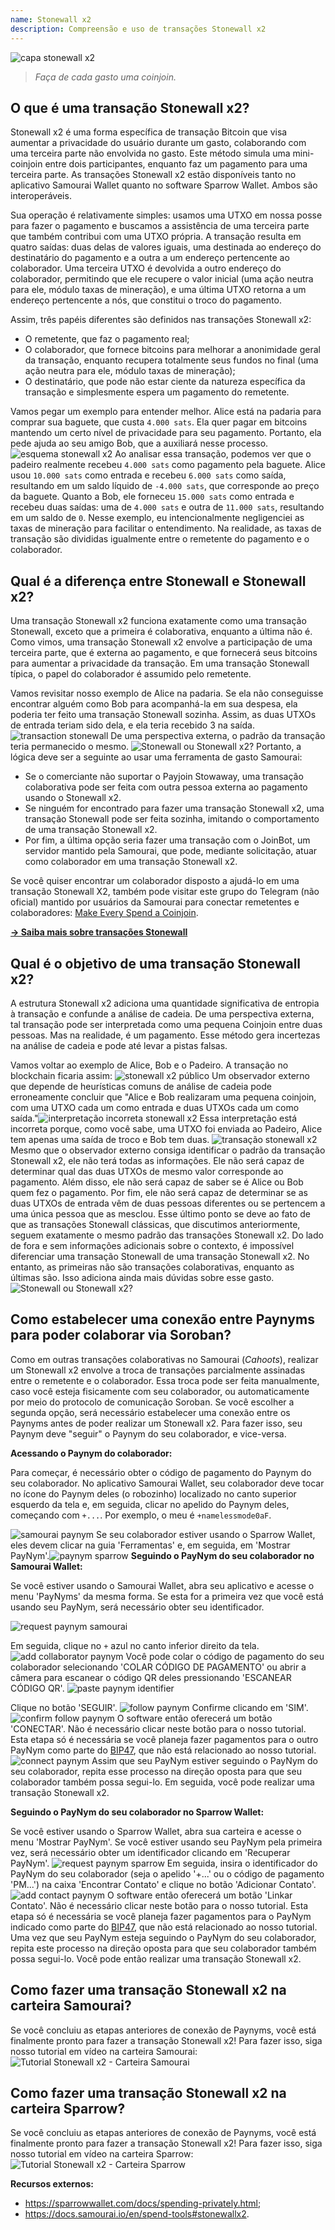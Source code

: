 ```yaml
---
name: Stonewall x2
description: Compreensão e uso de transações Stonewall x2
---
```


![capa stonewall x2](assets/cover.webp)

> *Faça de cada gasto uma coinjoin.*

## O que é uma transação Stonewall x2?

Stonewall x2 é uma forma específica de transação Bitcoin que visa aumentar a privacidade do usuário durante um gasto, colaborando com uma terceira parte não envolvida no gasto. Este método simula uma mini-coinjoin entre dois participantes, enquanto faz um pagamento para uma terceira parte. As transações Stonewall x2 estão disponíveis tanto no aplicativo Samourai Wallet quanto no software Sparrow Wallet. Ambos são interoperáveis.

Sua operação é relativamente simples: usamos uma UTXO em nossa posse para fazer o pagamento e buscamos a assistência de uma terceira parte que também contribui com uma UTXO própria. A transação resulta em quatro saídas: duas delas de valores iguais, uma destinada ao endereço do destinatário do pagamento e a outra a um endereço pertencente ao colaborador. Uma terceira UTXO é devolvida a outro endereço do colaborador, permitindo que ele recupere o valor inicial (uma ação neutra para ele, módulo taxas de mineração), e uma última UTXO retorna a um endereço pertencente a nós, que constitui o troco do pagamento.

Assim, três papéis diferentes são definidos nas transações Stonewall x2:
- O remetente, que faz o pagamento real;
- O colaborador, que fornece bitcoins para melhorar a anonimidade geral da transação, enquanto recupera totalmente seus fundos no final (uma ação neutra para ele, módulo taxas de mineração);
- O destinatário, que pode não estar ciente da natureza específica da transação e simplesmente espera um pagamento do remetente.

Vamos pegar um exemplo para entender melhor. Alice está na padaria para comprar sua baguete, que custa `4.000 sats`. Ela quer pagar em bitcoins mantendo um certo nível de privacidade para seu pagamento. Portanto, ela pede ajuda ao seu amigo Bob, que a auxiliará nesse processo.
![esquema stonewall x2](assets/pt/1.webp)
Ao analisar essa transação, podemos ver que o padeiro realmente recebeu `4.000 sats` como pagamento pela baguete. Alice usou `10.000 sats` como entrada e recebeu `6.000 sats` como saída, resultando em um saldo líquido de `-4.000 sats`, que corresponde ao preço da baguete. Quanto a Bob, ele forneceu `15.000 sats` como entrada e recebeu duas saídas: uma de `4.000 sats` e outra de `11.000 sats`, resultando em um saldo de `0`.
Nesse exemplo, eu intencionalmente negligenciei as taxas de mineração para facilitar o entendimento. Na realidade, as taxas de transação são divididas igualmente entre o remetente do pagamento e o colaborador.

## Qual é a diferença entre Stonewall e Stonewall x2?

Uma transação Stonewall x2 funciona exatamente como uma transação Stonewall, exceto que a primeira é colaborativa, enquanto a última não é. Como vimos, uma transação Stonewall x2 envolve a participação de uma terceira parte, que é externa ao pagamento, e que fornecerá seus bitcoins para aumentar a privacidade da transação. Em uma transação Stonewall típica, o papel do colaborador é assumido pelo remetente.

Vamos revisitar nosso exemplo de Alice na padaria. Se ela não conseguisse encontrar alguém como Bob para acompanhá-la em sua despesa, ela poderia ter feito uma transação Stonewall sozinha. Assim, as duas UTXOs de entrada teriam sido dela, e ela teria recebido 3 na saída.
![transaction stonewall](assets/pt/2.webp)
De uma perspectiva externa, o padrão da transação teria permanecido o mesmo.
![Stonewall ou Stonewall x2?](assets/pt/5.webp)
Portanto, a lógica deve ser a seguinte ao usar uma ferramenta de gasto Samourai:
- Se o comerciante não suportar o Payjoin Stowaway, uma transação colaborativa pode ser feita com outra pessoa externa ao pagamento usando o Stonewall x2.
- Se ninguém for encontrado para fazer uma transação Stonewall x2, uma transação Stonewall pode ser feita sozinha, imitando o comportamento de uma transação Stonewall x2.
- Por fim, a última opção seria fazer uma transação com o JoinBot, um servidor mantido pela Samourai, que pode, mediante solicitação, atuar como colaborador em uma transação Stonewall x2.

Se você quiser encontrar um colaborador disposto a ajudá-lo em uma transação Stonewall X2, também pode visitar este grupo do Telegram (não oficial) mantido por usuários da Samourai para conectar remetentes e colaboradores: [Make Every Spend a Coinjoin](https://t.me/EverySpendACoinjoin).

[**-> Saiba mais sobre transações Stonewall**](https://planb.network/tutorials/privacy/stonewall)

## Qual é o objetivo de uma transação Stonewall x2?

A estrutura Stonewall x2 adiciona uma quantidade significativa de entropia à transação e confunde a análise de cadeia. De uma perspectiva externa, tal transação pode ser interpretada como uma pequena Coinjoin entre duas pessoas. Mas na realidade, é um pagamento. Esse método gera incertezas na análise de cadeia e pode até levar a pistas falsas.

Vamos voltar ao exemplo de Alice, Bob e o Padeiro. A transação no blockchain ficaria assim:
![stonewall x2 público](assets/pt/3.webp)
Um observador externo que depende de heurísticas comuns de análise de cadeia pode erroneamente concluir que "Alice e Bob realizaram uma pequena coinjoin, com uma UTXO cada um como entrada e duas UTXOs cada um como saída."![interpretação incorreta stonewall x2](assets/pt/4.webp)
Essa interpretação está incorreta porque, como você sabe, uma UTXO foi enviada ao Padeiro, Alice tem apenas uma saída de troco e Bob tem duas.
![transação stonewall x2](assets/pt/1.webp)
Mesmo que o observador externo consiga identificar o padrão da transação Stonewall x2, ele não terá todas as informações. Ele não será capaz de determinar qual das duas UTXOs de mesmo valor corresponde ao pagamento. Além disso, ele não será capaz de saber se é Alice ou Bob quem fez o pagamento. Por fim, ele não será capaz de determinar se as duas UTXOs de entrada vêm de duas pessoas diferentes ou se pertencem a uma única pessoa que as mesclou. Esse último ponto se deve ao fato de que as transações Stonewall clássicas, que discutimos anteriormente, seguem exatamente o mesmo padrão das transações Stonewall x2. Do lado de fora e sem informações adicionais sobre o contexto, é impossível diferenciar uma transação Stonewall de uma transação Stonewall x2. No entanto, as primeiras não são transações colaborativas, enquanto as últimas são. Isso adiciona ainda mais dúvidas sobre esse gasto.
![Stonewall ou Stonewall x2?](assets/pt/5.webp)


## Como estabelecer uma conexão entre Paynyms para poder colaborar via Soroban?
Como em outras transações colaborativas no Samourai (*Cahoots*), realizar um Stonewall x2 envolve a troca de transações parcialmente assinadas entre o remetente e o colaborador. Essa troca pode ser feita manualmente, caso você esteja fisicamente com seu colaborador, ou automaticamente por meio do protocolo de comunicação Soroban.
Se você escolher a segunda opção, será necessário estabelecer uma conexão entre os Paynyms antes de poder realizar um Stonewall x2. Para fazer isso, seu Paynym deve "seguir" o Paynym do seu colaborador, e vice-versa.

**Acessando o Paynym do colaborador:**

Para começar, é necessário obter o código de pagamento do Paynym do seu colaborador. No aplicativo Samourai Wallet, seu colaborador deve tocar no ícone do Paynym deles (o robozinho) localizado no canto superior esquerdo da tela e, em seguida, clicar no apelido do Paynym deles, começando com `+...`. Por exemplo, o meu é `+namelessmode0aF`.

![samourai paynym](assets/pt/6.webp)
Se seu colaborador estiver usando o Sparrow Wallet, eles devem clicar na guia 'Ferramentas' e, em seguida, em 'Mostrar PayNym'.![paynym sparrow](assets/pt/7.webp)
**Seguindo o PayNym do seu colaborador no Samourai Wallet:**

Se você estiver usando o Samourai Wallet, abra seu aplicativo e acesse o menu 'PayNyms' da mesma forma. Se esta for a primeira vez que você está usando seu PayNym, será necessário obter seu identificador.

![request paynym samourai](assets/pt/8.webp)

Em seguida, clique no `+` azul no canto inferior direito da tela.
![add collaborator paynym](assets/pt/9.webp)
Você pode colar o código de pagamento do seu colaborador selecionando 'COLAR CÓDIGO DE PAGAMENTO' ou abrir a câmera para escanear o código QR deles pressionando 'ESCANEAR CÓDIGO QR'.
![paste paynym identifier](assets/pt/10.webp)

Clique no botão 'SEGUIR'.
![follow paynym](assets/pt/11.webp)
Confirme clicando em 'SIM'.
![confirm follow paynym](assets/pt/12.webp)
O software então oferecerá um botão 'CONECTAR'. Não é necessário clicar neste botão para o nosso tutorial. Esta etapa só é necessária se você planeja fazer pagamentos para o outro PayNym como parte do [BIP47](https://planb.network/tutorials/privacy/paynym-bip47), que não está relacionado ao nosso tutorial.
![connect paynym](assets/pt/13.webp)
Assim que seu PayNym estiver seguindo o PayNym do seu colaborador, repita esse processo na direção oposta para que seu colaborador também possa segui-lo. Em seguida, você pode realizar uma transação Stonewall x2.

**Seguindo o PayNym do seu colaborador no Sparrow Wallet:**

Se você estiver usando o Sparrow Wallet, abra sua carteira e acesse o menu 'Mostrar PayNym'. Se você estiver usando seu PayNym pela primeira vez, será necessário obter um identificador clicando em 'Recuperar PayNym'.
![request paynym sparrow](assets/pt/14.webp)
Em seguida, insira o identificador do PayNym do seu colaborador (seja o apelido '+...' ou o código de pagamento 'PM...') na caixa 'Encontrar Contato' e clique no botão 'Adicionar Contato'.
![add contact paynym](assets/pt/15.webp)
O software então oferecerá um botão 'Linkar Contato'. Não é necessário clicar neste botão para o nosso tutorial. Esta etapa só é necessária se você planeja fazer pagamentos para o PayNym indicado como parte do [BIP47](https://planb.network/tutorials/privacy/paynym-bip47), que não está relacionado ao nosso tutorial.
Uma vez que seu PayNym esteja seguindo o PayNym do seu colaborador, repita este processo na direção oposta para que seu colaborador também possa segui-lo. Você pode então realizar uma transação Stonewall x2.
## Como fazer uma transação Stonewall x2 na carteira Samourai?
Se você concluiu as etapas anteriores de conexão de Paynyms, você está finalmente pronto para fazer a transação Stonewall x2! Para fazer isso, siga nosso tutorial em vídeo na carteira Samourai:
![Tutorial Stonewall x2 - Carteira Samourai](https://youtu.be/89oYE1Hw3Fk?si=QTqUZ6IypiR6PPMr)

## Como fazer uma transação Stonewall x2 na carteira Sparrow?
Se você concluiu as etapas anteriores de conexão de Paynyms, você está finalmente pronto para fazer a transação Stonewall x2! Para fazer isso, siga nosso tutorial em vídeo na carteira Sparrow:
![Tutorial Stonewall x2 - Carteira Sparrow](https://youtu.be/mO3Xpp34Hhk?si=bfYiTl0Gxjs9sNQq)

**Recursos externos:**
- https://sparrowwallet.com/docs/spending-privately.html;
- https://docs.samourai.io/en/spend-tools#stonewallx2.
